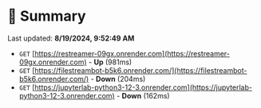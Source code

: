 # 📖 Summary
Last updated: **8/19/2024, 9:52:49 AM**

- `GET` [https://restreamer-09gx.onrender.com](https://restreamer-09gx.onrender.com) - **Up** (981ms)
- `GET` [https://filestreambot-b5k6.onrender.com/](https://filestreambot-b5k6.onrender.com/) - **Down** (204ms)
- `GET` [https://jupyterlab-python3-12-3.onrender.com](https://jupyterlab-python3-12-3.onrender.com) - **Down** (162ms)
